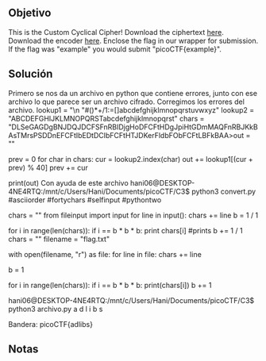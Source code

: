 ## Objetivo
This is the Custom Cyclical Cipher! Download the ciphertext [here](https://artifacts.picoctf.net/c_titan/47/ciphertext). Download the encoder [here](https://artifacts.picoctf.net/c_titan/47/convert.py). Enclose the flag in our wrapper for submission. If the flag was "example" you would submit "picoCTF{example}".
## Solución
Primero se nos da un archivo en python que contiene errores, junto con ese archivo lo que parece ser un archivo cifrado. Corregimos los errores del archivo.
lookup1 = "\n \"#()*+/1:=[]abcdefghijklmnopqrstuvwxyz"
lookup2 = "ABCDEFGHIJKLMNOPQRSTabcdefghijklmnopqrst"
chars = "DLSeGAGDgBNJDQJDCFSFnRBIDjgHoDFCFtHDgJpiHtGDmMAQFnRBJKkBAsTMrsPSDDnEFCFtIbEDtDCIbFCFtHTJDKerFldbFObFCFtLBFkBAA>out = ""

prev = 0
for char in chars:
  cur = lookup2.index(char)
  out += lookup1[(cur + prev) % 40]
  prev += cur

print(out)
Con ayuda de este archivo 
hani06@DESKTOP-4NE4RTQ:/mnt/c/Users/Hani/Documents/picoCTF/C3$ python3 convert.py
#asciiorder
#fortychars
#selfinput
#pythontwo

chars = ""
from fileinput import input
for line in input():
    chars += line
b = 1 / 1

for i in range(len(chars)):
    if i == b * b * b:
        print chars[i] #prints
        b += 1 / 1
chars = ""
filename = "flag.txt"

with open(filename, "r") as file:
    for line in file:
        chars += line

b = 1

for i in range(len(chars)):
    if i == b * b * b:
        print(chars[i])
        b += 1

hani06@DESKTOP-4NE4RTQ:/mnt/c/Users/Hani/Documents/picoCTF/C3$ python3 archivo.py
a
d
l
i
b
s

Bandera: picoCTF{adlibs}
## Notas
